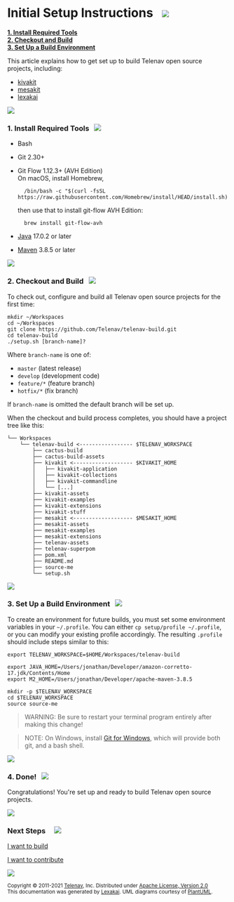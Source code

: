<!--suppress HtmlUnknownTarget, HtmlRequiredAltAttribute -->

# Initial Setup Instructions   <img src="https://telenav.github.io/telenav-assets/images/icons/box-32.png" srcset="https://telenav.github.io/telenav-assets/images/icons/box-32-2x.png 2x"/>

[**1. Install Required Tools**](#install-tools)  
[**2. Checkout and Build**](#setup)  
[**3. Set Up a Build Environment**](#build-environment)  

This article explains how to get set up to build Telenav open source projects, including:

 - [kivakit](https://www.kivakit.org/)
 - [mesakit](https://www.mesakit.org/)
 - [lexakai](https://www.lexakai.org/)

<img src="https://telenav.github.io/telenav-assets/images/icons/horizontal-line-512.png" srcset="https://telenav.github.io/telenav-assets/images/separators/horizontal-line-512-2x.png 2x"/>

### 1. Install Required Tools &nbsp; <a name = "install-tools"></a>  <img src="https://telenav.github.io/telenav-assets/images/icons/toolbox-32.png" srcset="https://telenav.github.io/telenav-assets/images/icons/toolbox-32-2x.png 2x"/>

- Bash
- Git 2.30+
- Git Flow 1.12.3+ (AVH Edition)  
   On macOS, install Homebrew,

        /bin/bash -c "$(curl -fsSL https://raw.githubusercontent.com/Homebrew/install/HEAD/install.sh)"

    then use that to install git-flow AVH Edition:

        brew install git-flow-avh

- [Java](https://adoptopenjdk.net/?variant=openjdk17&jvmVariant=hotspot) 17.0.2 or later

- [Maven](https://maven.apache.org/download.cgi) 3.8.5 or later

<img src="https://telenav.github.io/telenav-assets/images/icons/horizontal-line-128.png" srcset="https://telenav.github.io/telenav-assets/images/separators/horizontal-line-128-2x.png 2x"/>

### 2. Checkout and Build   <img src="https://telenav.github.io/telenav-assets/images/icons/box-24.png" srcset="https://telenav.github.io/telenav-assets/images/icons/box-24-2x.png 2x"/>

To check out, configure and build all Telenav open source projects for the first time:

    mkdir ~/Workspaces
    cd ~/Workspaces
    git clone https://github.com/Telenav/telenav-build.git
    cd telenav-build
    ./setup.sh [branch-name]?
    
Where `branch-name` is one of:

 - `master` (latest release)
 - `develop` (development code)
 - `feature/*` (feature branch)
 - `hotfix/*` (fix branch)

If `branch-name` is omitted the default branch will be set up.
    
When the checkout and build process completes, you should have a project tree like this:

    └── Workspaces
        └── telenav-build <----------------- $TELENAV_WORKSPACE
            ├── cactus-build
            ├── cactus-build-assets
            ├── kivakit <------------------- $KIVAKIT_HOME
            │   ├── kivakit-application
            │   ├── kivakit-collections
            │   ├── kivakit-commandline
            │   └── [...]
            ├── kivakit-assets
            ├── kivakit-examples
            ├── kivakit-extensions
            ├── kivakit-stuff
            ├── mesakit <------------------- $MESAKIT_HOME
            ├── mesakit-assets
            ├── mesakit-examples
            ├── mesakit-extensions
            ├── telenav-assets
            ├── telenav-superpom
            ├── pom.xml
            ├── README.md
            ├── source-me
            └── setup.sh

<img src="https://telenav.github.io/telenav-assets/images/icons/horizontal-line-128.png" srcset="https://telenav.github.io/telenav-assets/images/separators/horizontal-line-128-2x.png 2x"/>

### 3. Set Up a Build Environment   <img src="https://telenav.github.io/telenav-assets/images/icons/command-line-32.png" srcset="https://telenav.github.io/telenav-assets/images/icons/command-line-32-2x.png 2x"/>

To create an environment for future builds, you must set some environment variables in your `~/.profile`.
You can either `cp setup/profile ~/.profile`, or you can modify your existing profile accordingly.
The resulting `.profile` should include steps similar to this:

    export TELENAV_WORKSPACE=$HOME/Workspaces/telenav-build
    
    export JAVA_HOME=/Users/jonathan/Developer/amazon-corretto-17.jdk/Contents/Home
    export M2_HOME=/Users/jonathan/Developer/apache-maven-3.8.5

    mkdir -p $TELENAV_WORKSPACE    
    cd $TELENAV_WORKSPACE
    source source-me
    
> WARNING: Be sure to restart your terminal program entirely after making this change!

> NOTE: On Windows, install [Git for Windows](https://gitforwindows.org/), which will provide both git, and a bash shell.

<img src="https://telenav.github.io/telenav-assets/images/icons/horizontal-line-128.png" srcset="https://telenav.github.io/telenav-assets/images/separators/horizontal-line-128-2x.png 2x"/>


### 4. Done!   <img src="https://telenav.github.io/telenav-assets/images/icons/rocket-32.png" srcset="https://telenav.github.io/telenav-assets/images/icons/rocket-32-2x.png 2x"/>

Congratulations! You're set up and ready to build Telenav open source projects.

<img src="https://telenav.github.io/telenav-assets/images/icons/horizontal-line-512.png" srcset="https://telenav.github.io/telenav-assets/images/separators/horizontal-line-512-2x.png 2x"/>

### Next Steps &nbsp; &nbsp;  <img src="https://telenav.github.io/telenav-assets/images/icons/footprints-32.png" srcset="https://telenav.github.io/telenav-assets/images/icons/footprints-32-2x.png 2x"/>

[I want to build](building.md)

[I want to contribute](developing.md)


<img src="https://telenav.github.io/telenav-assets/images/icons/horizontal-line-512.png" srcset="https://telenav.github.io/telenav-assets/images/separators/horizontal-line-512-2x.png 2x"/>

<sub>Copyright &#169; 2011-2021 [Telenav](https://telenav.com), Inc. Distributed under [Apache License, Version 2.0](../LICENSE)</sub>  
<sub>This documentation was generated by [Lexakai](https://www.lexakai.org). UML diagrams courtesy of [PlantUML](https://plantuml.com).</sub>
